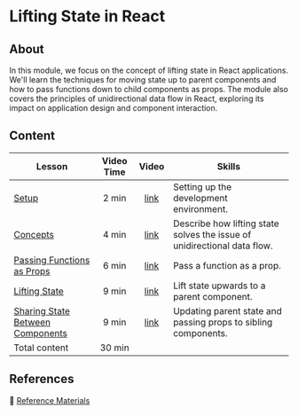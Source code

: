 <h1>
  <span class="prefix"></span>
  <span class="headline">Lifting State in React</span>
</h1>

## About

In this module, we focus on the concept of lifting state in React applications. We'll learn the techniques for moving state up to parent components and how to pass functions down to child components as props. The module also covers the principles of unidirectional data flow in React, exploring its impact on application design and component interaction.

## Content

| Lesson | Video Time | Video | Skills |
| ------ | :--------: | :---: | ------ |
| [Setup](../setup/README.md)                                                       |  2 min | [link](https://generalassembly.wistia.com/medias/uciw7ykvcy) | Setting up the development environment.                                  |
| [Concepts](../concepts/README.md)                                                 |  4 min | [link](https://generalassembly.wistia.com/medias/97c57nkqgj) | Describe how lifting state solves the issue of unidirectional data flow. |
| [Passing Functions as Props](../passing-functions-as-props/README.md)             |  6 min | [link](https://generalassembly.wistia.com/medias/jno2ozr51v) | Pass a function as a prop.                                               |
| [Lifting State](../lifting-state/README.md)                                       |  9 min | [link](https://generalassembly.wistia.com/medias/0i8k324ldp) | Lift state upwards to a parent component.                                |
| [Sharing State Between Components](../sharing-state-between-components/README.md) |  9 min | [link](https://generalassembly.wistia.com/medias/k9879ho2ns) | Updating parent state and passing props to sibling components.           |
| Total content                                                                    | 30 min |                                                              |                                                                          |

## References

📖 [Reference Materials](../references/README.md)
